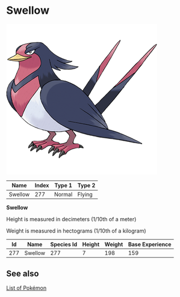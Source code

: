 # Swellow


![Swellow](images/277.png)

| **Name** | **Index** | **Type 1** | **Type 2** |
|----|----|----|----|
| Swellow | 277 | Normal | Flying  |

**Swellow** 


Height is measured in decimeters (1/10th of a meter)

Weight is measured in hectograms (1/10th of a kilogram)

| **Id** | **Name** | **Species Id** | **Height** | **Weight** | **Base Experience** |
|--------|----------|----------------|------------|------------|---------------------|
| 277 | Swellow | 277 | 7 | 198 | 159 |


## See also

[List of Pokémon](../pokemon.md)
